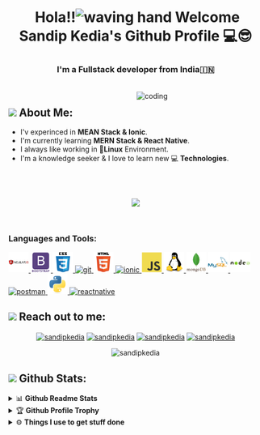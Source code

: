 # <p align="center">️ Hola!!<img src="https://raw.githubusercontent.com/Karthik-Nayak98/Karthik-Nayak98/master/assets/wave.gif" alt="waving hand" width="30px"> Welcome Sandip Kedia's Github Profile 💻😎 </p>
<h3 align="center">I'm a Fullstack developer from India🇮🇳</h3>

</br>
<img align="right" alt="coding" width="250" src="https://media.giphy.com/media/XcXx0WlV7L9cMKhA6G/giphy.gif">

## <img src="https://media.giphy.com/media/WUlplcMpOCEmTGBtBW/giphy.gif" width="40"> **About Me:**

- I'v experinced in **MEAN Stack & Ionic**.
- I'm currently learning  **MERN Stack & React Native**.
- I always like working in 🐧️**Linux** Environment.
- I'm a knowledge seeker & I love to learn new 💻 **Technologies**.

</br>
</br>
<p align="center">
   <img align="center" src="https://github-readme-streak-stats.herokuapp.com/?user=sandipkedia&theme=radical&hide_border=true"/>
</p>

</br>

<h3 align="left">Languages and Tools:</h3>
<p align="left"> <a href="https://angular.io" target="_blank"> <img src="https://raw.githubusercontent.com/devicons/devicon/master/icons/angularjs/angularjs-original-wordmark.svg" alt="angularjs" width="40" height="40"/> </a> <a href="https://getbootstrap.com" target="_blank"> <img src="https://raw.githubusercontent.com/devicons/devicon/master/icons/bootstrap/bootstrap-plain-wordmark.svg" alt="bootstrap" width="40" height="40"/> </a> <a href="https://www.w3schools.com/css/" target="_blank"> <img src="https://raw.githubusercontent.com/devicons/devicon/master/icons/css3/css3-original-wordmark.svg" alt="css3" width="40" height="40"/> </a> <a href="https://expressjs.com" target="_blank">  <a href="https://git-scm.com/" target="_blank"> <img src="https://www.vectorlogo.zone/logos/git-scm/git-scm-icon.svg" alt="git" width="40" height="40"/> </a> <a href="https://www.w3.org/html/" target="_blank"> <img src="https://raw.githubusercontent.com/devicons/devicon/master/icons/html5/html5-original-wordmark.svg" alt="html5" width="40" height="40"/> </a> <a href="https://ionicframework.com" target="_blank"> <img src="https://upload.wikimedia.org/wikipedia/commons/d/d1/Ionic_Logo.svg" alt="ionic" width="40" height="40"/> </a> <a href="https://developer.mozilla.org/en-US/docs/Web/JavaScript" target="_blank"> <img src="https://raw.githubusercontent.com/devicons/devicon/master/icons/javascript/javascript-original.svg" alt="javascript" width="40" height="40"/> </a> <a href="https://www.linux.org/" target="_blank"> <img src="https://raw.githubusercontent.com/devicons/devicon/master/icons/linux/linux-original.svg" alt="linux" width="40" height="40"/> </a> <a href="https://www.mongodb.com/" target="_blank"> <img src="https://raw.githubusercontent.com/devicons/devicon/master/icons/mongodb/mongodb-original-wordmark.svg" alt="mongodb" width="40" height="40"/> </a> <a href="https://www.mysql.com/" target="_blank"> <img src="https://raw.githubusercontent.com/devicons/devicon/master/icons/mysql/mysql-original-wordmark.svg" alt="mysql" width="40" height="40"/> </a> <a href="https://nodejs.org" target="_blank"> <img src="https://raw.githubusercontent.com/devicons/devicon/master/icons/nodejs/nodejs-original-wordmark.svg" alt="nodejs" width="40" height="40"/> </a> <a href="https://postman.com" target="_blank"> <img src="https://www.vectorlogo.zone/logos/getpostman/getpostman-icon.svg" alt="postman" width="40" height="40"/> </a> <a href="https://www.python.org" target="_blank"> <img src="https://raw.githubusercontent.com/devicons/devicon/master/icons/python/python-original.svg" alt="python" width="40" height="40"/> </a> <a href="https://reactnative.dev/" target="_blank"> <img src="https://reactnative.dev/img/header_logo.svg" alt="reactnative" width="40" height="40"/> </a> </p>

## <img src="https://media.giphy.com/media/LnQjpWaON8nhr21vNW/giphy.gif" width="40"> **Reach out to me:** ️

<p align="center">
<a href="http://www.linkedin.com/in/sandip-kedia-aa1341196" target="blank"><img align="center" src="https://img.shields.io/badge/-LinkedIn-0e76a8?style=flat-square&logo=Linkedin&logoColor=white" alt="sandipkedia" /></a>
<a href=" target="blank"><img align="center" src="https://img.shields.io/badge/Website-3b5998?style=flat-square&logo=google-chrome&logoColor=white" alt="sandipkedia" /></a>
<a href="https://twitter.com/TheSandY15?s=08" target="blank"><img align="center" src="https://img.shields.io/badge/-Twitter-00acee?style=flat-square&logo=Twitter&logoColor=white" alt="sandipkedia" /></a>
<a href="mailto:sandipkedia1711998@gmail.com" target="blank"><img align="center" src="https://img.shields.io/badge/-Gmail-EA4335?style=flat-square&logo=Gmail&logoColor=white" alt="sandipkedia" /></a>


</p>

<p align="center"> <img src="https://komarev.com/ghpvc/?username=sandipkedia&label=Visitors&color=0088cc&style=flat-square" alt="sandipkedia" /> </p>

## <img src="https://media.giphy.com/media/ZCN6F3FAkwsyOGU2RS/giphy.gif" width="40"> **Github Stats:**

<details>
  <summary>📊 <b>Github Readme Stats</b></summary>
 </br>
 <p align="center">
  <a href="https://github.com/sandipkedia">
   <img width="430" align="center" src="https://github-readme-stats.vercel.app/api?username=sandipkedia&show_icons=true&theme=radical&count_private=true">
  </a>
  <a href="https://github.com/sandipkedia/github-readme-stats">
    <img align="center" src="https://github-readme-stats.anuraghazra1.vercel.app/api/top-langs/?username=Karthik-Nayak98&layout=compact&theme=radical&langs_count=6" />
  </a>
 </p>
</details>

<details>
 <summary>🏆 <b>Github Profile Trophy</b></summary>
 </br>
 <p align="center">
  <a href="https://github.com/ryo-ma/github-profile-trophy">
   <img src="https://github-profile-trophy.vercel.app/?username=sandipkedia&column=8&theme=darkhub"/>
  </a>
 </p>
</details>

<!--<details>
 </br>
 <!-- <summary>⚡ <b>Recent Github Activity</b></summary> -->

<!--START_SECTION:activity-->
<!--"https://yoursandipkedia.000webhostapp.com/
1. ❗️ Closed issue [#3086](https://github.com/TesseractCoding/NeoAlgo/issues/3086) in [TesseractCoding/NeoAlgo](https://github.com/TesseractCoding/NeoAlgo)
2. 🗣 Commented on [#3086](https://github.com/TesseractCoding/NeoAlgo/issues/3086) in [TesseractCoding/NeoAlgo](https://github.com/TesseractCoding/NeoAlgo)
3. 🗣 Commented on [#471](https://github.com/sairish2001/MakesMathEasy/issues/471) in [sairish2001/MakesMathEasy](https://github.com/sairish2001/MakesMathEasy)
4. 🗣 Commented on [#137](https://github.com/Girl-Code-It/Opportunity-Calendar-Frontend/issues/137) in [Girl-Code-It/Opportunity-Calendar-Frontend](https://github.com/Girl-Code-It/Opportunity-Calendar-Frontend)
5. ❗️ Opened issue [#137](https://github.com/Girl-Code-It/Opportunity-Calendar-Frontend/issues/137) in [Girl-Code-It/Opportunity-Calendar-Frontend](https://github.com/Girl-Code-It/Opportunity-Calendar-Frontend)
<!--END_SECTION:activity-->


</details> 


<details>
  <br />
  <summary>⚙️ <b> Things I use to get stuff done</b></summary>
  	<ul>
  	    <li><b>OS:</b> Ubuntu 20.04</li>
	    <li><b>Laptop: </b>Asus Vivobook S14 (i5)</li>
  	    <li><b>Browser: </b> Chrome Web Browser</li>
	    <li><b>Code Editor:</b> VSCode - The best editor out there.</li>
	    <li><b>To Stay Updated:</b>Linkedin and Twitter.</li>
	    <br />
	</ul>
</details>


<!-- <p align="center">


<a href="https://twitter.com/TheSandY15?s=08" target="blank"><img align="center" src="https://cdn.jsdelivr.net/npm/simple-icons@3.0.1/icons/twitter.svg" alt="sandipkedia" height="30" width="40" /></a>
<a href="http://www.linkedin.com/in/sandip-kedia-aa1341196" target="blank"><img align="center" src="https://cdn.jsdelivr.net/npm/simple-icons@3.0.1/icons/linkedin.svg" alt="sandipkedia" height="30" width="40" /></a>
<a href="mailto:karunayak1711998@gmail.com" target="blank"><img align="center" src="https://cdn.jsdelivr.net/npm/simple-icons@3.0.1/icons/gmail.svg" alt="sandipkedia1711998@gmail.com" height="30" width="40" /></a>

  <img align="center" style="margin: 10px" src="https://profilinator.rishav.dev/skills-assets/c-original.svg" alt="C" width="40"  />
  <img align="center" style="margin: 10px" src="https://img.icons8.com/color/48/000000/c-plus-plus-logo.png" alt="C++" width="40"  />
  <img align="center" style="margin: 10px" src="https://profilinator.rishav.dev/skills-assets/html5-original-wordmark.svg" alt="HTML5" width="40"  />
  <img align="center" style="margin: 10px" src="https://profilinator.rishav.dev/skills-assets/css3-original-wordmark.svg" alt="CSS3" width="40" />
  <img align="center" style="margin: 10px" src="https://profilinator.rishav.dev/skills-assets/javascript-original.svg" alt="JavaScript" width="40" />
  <img align="center" style="margin: 10px" src="https://profilinator.rishav.dev/skills-assets/react-original-wordmark.svg" alt="React" width="40"  />
  <img align="center" style="margin: 10px" src="https://profilinator.rishav.dev/skills-assets/python-original.svg" alt="Python" width="40"  />
  <img align="center" style="margin: 10px" src="https://profilinator.rishav.dev/skills-assets/git-scm-icon.svg" alt="Git" width="40"  />
  <img align="center" style="margin: 10px" src="https://raw.githubusercontent.com/github/explore/80688e429a7d4ef2fca1e82350fe8e3517d3494d/topics/visual-studio-code/visual-studio-code.png" alt="Visual Studio Code" width="40px"/>
   <img align="center" style="margin: 10px" src="https://raw.githubusercontent.com/github/explore/80688e429a7d4ef2fca1e82350fe8e3517d3494d/topics/vim/vim.png" alt="vim" width="40" />
   <img align="center" style="margin: 10px" src="https://profilinator.rishav.dev/skills-assets/linux-original.svg" alt="Linux" width="40"  />
  <img align="center" style="margin: 10px" src="https://raw.githubusercontent.com/github/explore/80688e429a7d4ef2fca1e82350fe8e3517d3494d/topics/terminal/terminal.png" alt="Terminal" width="40" /> -->

<!-- [<img src="https://img.shields.io/badge/LinkedIn-karthiknayak98-informational?style=for-the-badge&labelColor=black&logo=linkedin&logoColor=0077b5&&color=0077b5"/>][linkedin]
[<img src="https://img.shields.io/badge/Twitter-@KarthikNayak98-informational?style=for-the-badge&labelColor=black&logo=twitter&logoColor=#1DA1F2&color=1da1f2"/>][twitter]
[<img src="https://img.shields.io/badge/Stackoverflow-KarthikNayak98-informational?style=for-the-badge&labelColor=black&logo=stackoverflow&logoColor=fe7a16&color=fe7a16"/>][stackoverflow] -->

<!-- Links of Defnitions -->

[linkedin]: http://www.linkedin.com/in/sandip-kedia-aa1341196
[instagram]: https://www.instagram.com/bdwits_sandy?r=nametag
[gmail]: mailto:sandipkedia1711998@gmail.com 'Lets connect through email'
[github]: https://github.com/sandipkedia
[twitter]: https://twitter.com/TheSandY15?s=08
